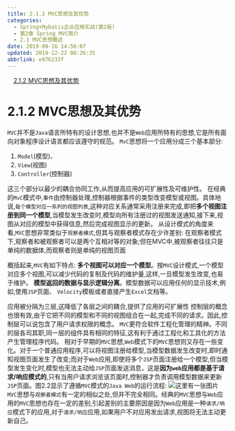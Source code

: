 ```yaml
---
title: 2.1.2 MVC思想及其优势
categories: 
  - Spring+Mybatis企业应用实战(第2版)
  - 第2章 Spring MVC简介
  - 2.1 MVC思想概述
date: 2019-08-16 14:56:07
updated: 2019-12-22 08:26:35
abbrlink: e976233f
---
```

<div id='my_toc'><a href="/JavaReadingNotes/e976233f/#2-1-2-MVC思想及其优势" class="header_1">2.1.2 MVC思想及其优势</a><br></div>
<style>.header_1{margin-left: 1em;}.header_2{margin-left: 2em;}.header_3{margin-left: 3em;}.header_4{margin-left: 4em;}.header_5{margin-left: 5em;}.header_6{margin-left: 6em;}</style>
<!--more-->
<script>if (navigator.platform.search('arm')==-1){document.getElementById('my_toc').style.display = 'none';}var e,p = document.getElementsByTagName('p');while (p.length>0) {e = p[0];e.parentElement.removeChild(e);}</script>

<!--end-->
<!--SSTStart-->
# 2.1.2 MVC思想及其优势 #
`MVC`并不是`Java`语言所特有的设计思想,也并不是`Web`应用所特有的思想,它是所有面向对象程序设计语言都应该遵守的规范。
`MvC`思想将一个应用分成三个基本部分:
1. `Model`(模型)、
2. `View`(视图)
3. `Controller`(控制器)

这三个部分以最少的耦合协同工作,从而提高应用的可扩展性及可维护性。
在经典的`MvC`模式中,`事件`由控制器处理,控制器根据事件的类型改变模型或视图。具体地说,`每个模型对应一系列的视图列表`,这种对应关系通常采用注册来完成,即把**多个视图注册到同一个模型**,当模型发生改变时,模型向所有注册过的视图发送通知,接下来,视图从对应的模型中获得信息,然后完成视图显示的更新。
从设计模式的角度来看,`MVC`思想非常类似于`观察者模式`,但其与观察者模式存在少许差别:
在观察者模式下,观察者和被观察者可以是两个互相对等的对象;但在MVC中,被观察者往往只是单纯的数据体,而观察者则是单纯的视图页面

概括起来,`MVC`有如下特点:
**多个视图可以对应一个模型**。按`MVC`设计模式,一个模型对应多个视图,可以减少代码的复制及代码的维护量,这样,一旦模型发生改变,也易于维护。
**模型返回的数据与显示逻辑分离**。模型数据可以应用任何的显示技术,例如,使用`JSP`页面、 `Velocity`模板或者直接产生`Excel`文档等。

应用被分隔为三层,这降低了各层之间的耦合,提供了应用的可扩展性
控制层的概念也很有效,由于它把不同的模型和不同的视图组合在一起,完成不同的请求。因此,控制层可以说包含了用户请求权限的概念。
`MVC`更符合软件工程化管理的精神。不同的层各司其职,同一层的组件具有相同的特征,这有利于通过工程化和工具化的方法产生管理程序代码。
相对于早期的`MVC`思想,`Web`模式下的`MVC`思想则又存在一些变化。对于一个普通应用程序,可以将视图注册给模型,当模型数据发生改变时,即时通知视图页面发生了改变;而对于`Web`应用,即使将多个`JSP`页面注册给一个模型,但当模型发生变化时,模型也无法主动给`JSP`页面发送消息，这是**因为`web`应用都是基于请求/响应模式的**,只有当用户请求浏览该页面时,控制器才负责调用模型数据来更新`JSP`页面。图2.2显示了遵循`MVC`模式的`Java Web`的运行流程:
![这里有一张图片](https://image-1257720033.cos.ap-shanghai.myqcloud.com/blog/readbooknote/Spring%2BMyBatisQiYeYingYongShiZhan/chapter2/2.png)
`MVC`思想与`观察者模式`有一定的相似之处,但并不完全相同。经典的`MVC`思想与`Web`应用的`MVC`思想也存在一定的差别,引起差别的主要原因是因为`Web`应用是一种`请求/响应`模式下的应用,对于`请求/响应`应用,如果用户不对应用发出请求,视图将无法主动更新自己。
<!--SSTStop-->


